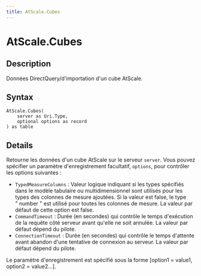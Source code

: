 ```yaml
---
title: AtScale.Cubes
---
```


# AtScale.Cubes


## Description

Données DirectQuery/d&#39;importation d&#39;un cube AtScale.


## Syntax

```powerquery
AtScale.Cubes(
    server as Uri.Type,
    optional options as record
) as table
```


## Details

Retourne les données d'un cube AtScale sur le serveur <code>server</code>. Vous pouvez spécifier un paramètre d'enregistrement facultatif, <code>options</code>, pour contrôler les options suivantes :<ul>        <li><code>TypedMeasureColumns</code> : Valeur logique indiquant si les types spécifiés dans le modèle tabulaire ou multidimensionnel sont utilisés pour les types des colonnes de mesure ajoutées. Si la valeur est false, le type " number " est utilisé pour toutes les colonnes de mesure. La valeur par défaut de cette option est false.</li>        <li><code>CommandTimeout</code> : Durée (en secondes) qui contrôle le temps d'exécution de la requête côté serveur avant qu'elle ne soit annulée. La valeur par défaut dépend du pilote. </li>        <li><code>ConnectionTimeout</code> : Durée (en secondes) qui contrôle le temps d'attente avant abandon d'une tentative de connexion au serveur. La valeur par défaut dépend du pilote. </li></ul>Le paramètre d'enregistrement est spécifié sous la forme [option1 = value1, option2 = value2...].


